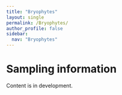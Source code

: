 ```yaml
---
title: "Bryophytes"
layout: single
permalink: /Bryophytes/
author_profile: false
sidebar:
  nav: "Bryophytes"
---
```


<h1>Sampling information</h1>

Content is in development.

